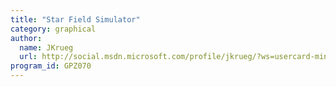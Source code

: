 ```yaml
---
title: "Star Field Simulator"
category: graphical
author:
  name: JKrueg
  url: http://social.msdn.microsoft.com/profile/jkrueg/?ws=usercard-mini
program_id: GPZ070
---
```

